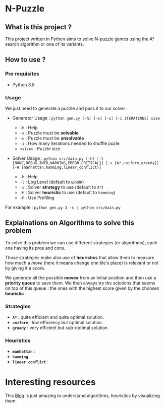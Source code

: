 # N-Puzzle

## What is this project ?

This project written in Python aims to solve N-puzzle games using the A\* search algorithm or one of its variants.

## How to use ?

### Pre requisites

- Python 3.8

### Usage

We just need to generate a puzzle and pass it to our solver :

- Generator Usage : `python gen.py [-h] [-s] [-u] [-i ITERATIONS] size `

  - `-h` : Help
  - `-s` : Puzzle must be **solvable**
  - `-u` : Puzzle must be **unsolvable**
  - `-i` : How many iterations needed to shuffle puzle
  - `<size>` : Puzzle size

- Solver Usage : `python src/main.py [-h] [-l {NONE,DEBUG,INFO,WARNING,ERROR,CRITICAL}] [-s {A*,uniform,greedy}] [-H {manhattan,hamming,linear_conflict}]`
  - `-h` : Help
  - `-l` : Log Level (default to `ERROR`)
  - `-s` : Solver **strategy** to use (default to `A*`)
  - `-H` : Solver **heuristic** to use (default to `hamming`)
  - `-P` : Use Profiling

For example : `python gen.py 3 -s | python src/main.py`

## Explainations on Algorithms to solve this problem

To solve this problem we can use different strategies (or algorithms), each one having its pros and cons.

Those strategies make also use of **heuristics** that allow them to measure how much a _move_ (here it means change one tile's place) is relevant or not by giving it a score.

We generate all the possible **moves** from an initial position and then use a **priority queue** to save them. We then always try the solutions that seems on top of this queue : the ones with the highest score given by the choosen **heuristic**

### Strategies

- **`A*`** : quite efficient and quite optimal solution.
- **`uniform`** : low efficiency but optimal solution.
- **`greedy`** : very efficient but sub-optimal solution.

### Heuristics

- **`manhattan`** :
- **`hamming`** :
- **`linear conflict`** :

# Interesting resources

This [Blog](https://www.redblobgames.com/pathfinding/a-star/introduction.html) is just amazing to understand algorithms, heuristics by visualizing them.
